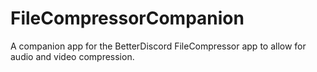 # FileCompressorCompanion

A companion app for the BetterDiscord FileCompressor app to allow for audio and video compression.
